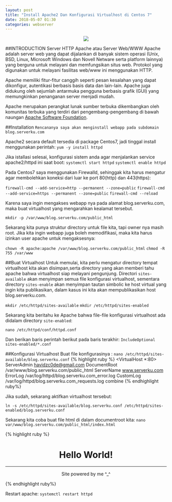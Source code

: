```yaml
---
layout: post
title: "Install Apache2 Dan Konfigurasi Virtualhost di Centos 7"
date: 2018-05-07 01:30
categories: webserver
---
```

<div align="center">
    <img src="https://upload.wikimedia.org/wikipedia/commons/4/45/Apache_HTTP_server_logo_%282016%29.png">
</div>

##INTRODUCTION
Server HTTP Apache atau Server Web/WWW Apache adalah server web yang dapat dijalankan di banyak sistem operasi (Unix, BSD, Linux, Microsoft Windows dan Novell Netware serta platform lainnya) yang berguna untuk melayani dan memfungsikan situs web. Protokol yang digunakan untuk melayani fasilitas web/www ini menggunakan HTTP.

Apache memiliki fitur-fitur canggih seperti pesan kesalahan yang dapat dikonfigur, autentikasi berbasis basis data dan lain-lain. Apache juga didukung oleh sejumlah antarmuka pengguna berbasis grafik (GUI) yang memungkinkan penanganan server menjadi mudah.

Apache merupakan perangkat lunak sumber terbuka dikembangkan oleh komunitas terbuka yang terdiri dari pengembang-pengembang di bawah naungan [Apache Software Foundation](https://id.wikipedia.org/wiki/Apache_Software_Foundation).

##Installation 
`Rencananya saya akan menginstall webapp pada subdomain blog.serverku.com`

Apache2 secara default tersedia di package Centos7, jadi tinggal install menggunakan perintah:
`yum -y install httpd`

Jika istallasi selesai, konfigurasi sistem anda agar menjalankan service apache2/httpd ini saat boot:
`systemctl start httpd`
`systemctl enable httpd`

Pada Centos7 saya menggunakan Firewalld, sehinggak kita harus mengatur agar membolehkan koneksi dari luar ke port 80(http) dan 443(https):

`firewall-cmd --add-service=http --permanent --zone=public`
`firewall-cmd --add-service=https --permanent --zone=public`
`firewall-cmd --reload`

Karena saya ingin mengakses webapp nya pada alamat blog.serverku.com, maka buat virtualhost yang mengarahkan kealamat tersebut.

`mkdir -p /var/www/blog.serverku.com/public_html`

Sekarang kita punya struktur directory untuk file kita, tapi owner nya masih root. Jika kita ingin webapp juga boleh memodifikasi, maka kita harus izinkan user apache untuk mengaksesnya:

`chown -R apache:apache /var/www/blog.serverku.com/public_html`
`chmod -R 755 /var/www`

##Buat Virtualhost
Untuk memulai, kita perlu mengatur directory tempat virtualhost kita akan disimpan,serta directory yang akan memberi tahu apache bahwa virtualhost siap melayani pengunjung. Directori `sites-available` akan menyimpan semua file konfigurasi virtualhost, sementara directory `sites-enable` akan menyimpan tautan simbolic ke host virtual yang ingin kita publikasikan, dalam kasus ini kita akan mempublikasikan host blog.serverku.com.

`mkdir /etc/httpd/sites-available`
`mkdir /etc/httpd/sites-enabled`

Sekarang kita beritahu ke Apache bahwa file-file konfigurasi virtualhost ada didalam directory `site-enabled`:

`nano /etc/httpd/conf/httpd.conf`

Dan berikan baris perintah berikut pada baris terakhir:
`IncludeOptional sites-enabled/*.conf`

##Konfigurasi Virtualhost
Buat file konfigurasinya :
`nano /etc/httpd/sites-available/blog.serverku.conf`
{% highlight ruby %}
<VirtualHost *:80>
     ServerAdmin havidzc0de@gmail.com
     DocumentRoot /var/www/blog.serverku.com/public_html
     ServerName www.serverku.com
     ErrorLog /var/log/httpd/blog.serverku.com_error.log
     CustomLog /var/log/httpd/blog.serverku.com_requests.log combine
</VirtualHost>
{% endhighlight ruby%}

Jika sudah, sekarang aktifkan virtualhost tersebut:

`ln -s /etc/httpd/sites-available/blog.serverku.conf /etc/httpd/sites-enabled/blog.serverku.conf`

Sekarang kita coba buat file html di dalam documentroot kita:
`nano var/www/blog.serverku.com/public_html/index.html`

{% highlight ruby %}
<!DOCTYPE html>
<html>
<head>
    <title>Belajar Web Server</title>
</head>
<body>
<div class="container" align="center">
    <h1>Hello World!</h1>
    <hr>
    <p>Site powered by me ^_^</p>
</div>
</body>
</html>
{% endhighlight ruby%}

Restart apache:
`systemctl restart httpd`

